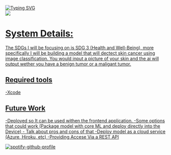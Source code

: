 <p align="left">
<a href="https://github.com/Hong-Kong-International-School/machine-learning-for-sustainable-development-Feebo37">
    <img src="https://readme-typing-svg.demolab.com?font=Georgia&size=18&duration=2000&pause=100&multiline=true&width=1000&height=200&lines=Felix+Keith;HS Student;Hong+Kong+International+School" alt="Typing SVG" />
</a>
<br/>



<a href="[https://github.com/drkostas](https://github.com/Feebo37)">
    <img src="[https://github-stats-alpha.vercel.app/api?username=drkostas&cc=22272e&tc=37BCF6&ic=fff&bc=0000](https://github-stats-alpha.vercel.app/api?username=Feebo37&cc=22272e&tc=37BCF6&ic=fff&bc=0000)">

    
# System Details: 
The SDGs I will be focusing on is SDG 3 (Health and Well-Being), more specifically I will be building a model that will dectect skin cancer using image classification. You would input a picture of your skin and the ai will output wether you have a benign tumor or a maligant tumor.
    
## Required tools
   -Xcode
   
 

## Future Work
   -Deployed so It can be used withen the frontend application.
        -Some options that could work (Package model with core ML and deploy directly into the Device)
            - Talk about pros and cons of that
    -Deploy model as a cloud service (Azure, Hiroku, etc)
    -Providing Accese Via a REST API
    






 

[![spotify-github-profile](https://spotify-github-profile.vercel.app/api/view?uid=240206-hk&cover_image=true&theme=novatorem&show_offline=false&background_color=000000&interchange=false&bar_color=000000&bar_color_cover=false)](https://spotify-github-profile.vercel.app/api/view?uid=240206-hk&redirect=true)

    
 
